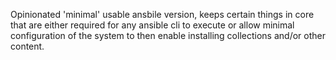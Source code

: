 Opinionated 'minimal' usable ansbile version, keeps certain things in core that are either required for any ansible cli to execute or allow minimal configuration of the system to then enable installing collections and/or other content.

